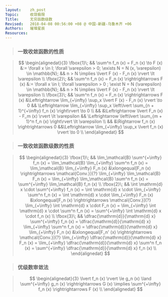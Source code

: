 ```yaml
---
layout:    zh_post
Topic:     收敛极限
Title:     无穷函数级数
Revised:   2018-04-08 00:56:00 +08 @ 中国-新疆-乌鲁木齐 +06
Authors:   璀璨星辰
Resources:
---
```


> ### 一致收敛函数的性质

> $$
> \begin{alignedat}{3}
> \fbox{1}\; &&               \sum^n f_n (x) = F_n (x) \to F (x) &:= \forall x \in I; \forall \varepsilon > 0; \exists N = N (x, \varepsilon) \in \mathbb{N}; && n > N \implies \lvert F (x) - F_n (x) \rvert \lt \varepsilon \\
> \fbox{2}\; && \sum^n f_n (x) = F_n (x) \rightrightarrows F (x) &:= \forall x \in I; \forall \varepsilon > 0 ; \exist N = N (\varepsilon) \in \mathbb{N};    && n > N \implies \lvert F (x) - F_n (x) \rvert \lt \varepsilon \\
> \fbox{3}\; && \sum^n f_n (x) = F_n (x) \rightrightarrows F (x) &\Leftrightarrow \lim_{+\infty} \sup_x \lvert F (x) - F_n (x) \rvert \to 0                   && \Leftrightarrow \lim_{+\infty} \sup_x \left\lvert \sum_{n + 1}^{+\infty} f_n (x) \right\rvert \to 0 \\
>            &&                                                  &\Leftrightarrow  \lvert F_n (x) - F_m (x) \rvert \lt \varepsilon                            && \Leftrightarrow \left\lvert \sum_{m + 1}^n f_n (x) \right\rvert \lt \varepsilon \\
>            &&                                                  &\Rightarrow f_n (x) \rightrightarrows 0                                                     &&\Leftrightarrow \lim_{+\infty} \sup_x \lvert f_n (x) \rvert \to 0 \\
> \end{alignedat}
> $$
>

> ### 一致收敛函数级数的性质

> $$
> \begin{alignedat}{3}
> \fbox{1}\; &&                                                 \lim_\mathcal{B} \sum^{+\infty} f_n (x) = \lim_\mathcal{B} \lim_{+\infty} \sum^n f_n (x) = \lim_\mathcal{B} \lim_{+\infty} F_n (x) &\xlongequal[F_n (x) \rightrightarrows \mathcal{Conv.}]{?} \lim_{+\infty} \lim_\mathcal{B} F_n (x) = \lim_{+\infty} \lim_\mathcal{B} \sum^n f_n (x) = \sum^{+\infty} \lim_\mathcal{B} f_n (x) \\
> \fbox{2}\; &&                            \int \mathrm{d} x \cdot \sum^{+\infty} f_n (x) = \int \mathrm{d} x \cdot \lim_{+\infty} \sum^n f_n (x) = \int \mathrm{d} x \cdot \lim_{+\infty} F_n (x) &\xlongequal[F_n (x) \rightrightarrows \mathcal{Conv.}]{?} \lim_{+\infty} \int \mathrm{d} x \cdot F_n (x) = \lim_{+\infty} \int \mathrm{d} x \cdot \sum^n f_n (x) = \sum^{+\infty} \int \mathrm{d} x \cdot f_n (x) \\
> \fbox{3}\; && \dfrac{\mathrm{d}}{\mathrm{d} x} \sum^{+\infty} f_n (x) = \dfrac{\mathrm{d}}{\mathrm{d} x} \lim_{+\infty} \sum^n f_n (x) = \dfrac{\mathrm{d}}{\mathrm{d} x} \lim_{+\infty} F_n (x) &\xlongequal[F_n' (x) \rightrightarrows \mathcal{Conv.}]{?} \lim_{+\infty} \dfrac{\mathrm{d}}{\mathrm{d} x} F_n (x) = \lim_{+\infty} \dfrac{\mathrm{d}}{\mathrm{d} x} \sum^n f_n (x) = \sum^{+\infty} \dfrac{\mathrm{d}}{\mathrm{d} x} f_n (x) \\
> \end{alignedat}
> $$
>

> ### 优级数审敛法

> $$
> \begin{alignedat}{3}
> \lvert f_n (x) \rvert \le g_n (x) \land \sum^{+\infty} g_n (x) \rightrightarrows G (x) \implies \sum^{+\infty} f_n (x) \rightrightarrows F (x) \\
> \end{alignedat}
> $$
>


